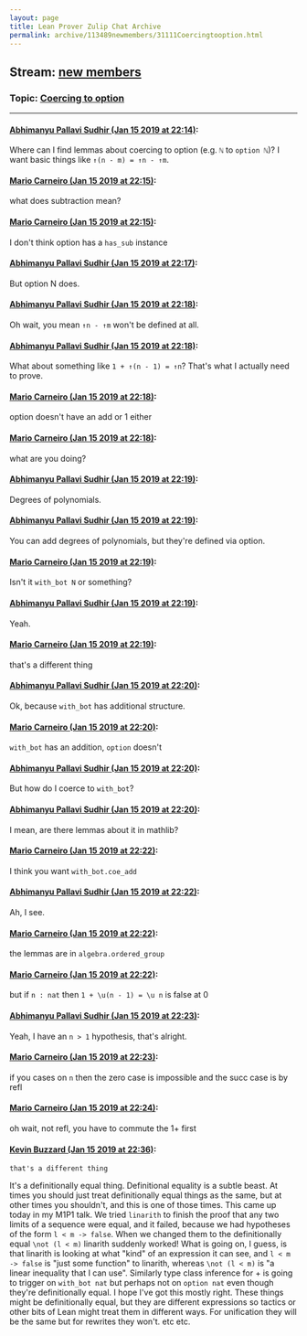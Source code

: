 ```yaml
---
layout: page
title: Lean Prover Zulip Chat Archive 
permalink: archive/113489newmembers/31111Coercingtooption.html
---
```


## Stream: [new members](index.html)
### Topic: [Coercing to option](31111Coercingtooption.html)

---

#### [Abhimanyu Pallavi Sudhir (Jan 15 2019 at 22:14)](https://leanprover.zulipchat.com/#narrow/stream/113489-new%20members/topic/Coercing%20to%20option/near/155204948):
Where can I find lemmas about coercing to option (e.g. `ℕ` to `option ℕ`)? I want basic things like `↑(n - m) = ↑n - ↑m`.

#### [Mario Carneiro (Jan 15 2019 at 22:15)](https://leanprover.zulipchat.com/#narrow/stream/113489-new%20members/topic/Coercing%20to%20option/near/155204961):
what does subtraction mean?

#### [Mario Carneiro (Jan 15 2019 at 22:15)](https://leanprover.zulipchat.com/#narrow/stream/113489-new%20members/topic/Coercing%20to%20option/near/155204982):
I don't think option has a `has_sub` instance

#### [Abhimanyu Pallavi Sudhir (Jan 15 2019 at 22:17)](https://leanprover.zulipchat.com/#narrow/stream/113489-new%20members/topic/Coercing%20to%20option/near/155205154):
But option N does.

#### [Abhimanyu Pallavi Sudhir (Jan 15 2019 at 22:18)](https://leanprover.zulipchat.com/#narrow/stream/113489-new%20members/topic/Coercing%20to%20option/near/155205221):
Oh wait, you mean `↑n - ↑m` won't be defined at all.

#### [Abhimanyu Pallavi Sudhir (Jan 15 2019 at 22:18)](https://leanprover.zulipchat.com/#narrow/stream/113489-new%20members/topic/Coercing%20to%20option/near/155205251):
What about something like `1 + ↑(n - 1) = ↑n`? That's what I actually need to prove.

#### [Mario Carneiro (Jan 15 2019 at 22:18)](https://leanprover.zulipchat.com/#narrow/stream/113489-new%20members/topic/Coercing%20to%20option/near/155205270):
option doesn't have an add or 1 either

#### [Mario Carneiro (Jan 15 2019 at 22:18)](https://leanprover.zulipchat.com/#narrow/stream/113489-new%20members/topic/Coercing%20to%20option/near/155205286):
what are you doing?

#### [Abhimanyu Pallavi Sudhir (Jan 15 2019 at 22:19)](https://leanprover.zulipchat.com/#narrow/stream/113489-new%20members/topic/Coercing%20to%20option/near/155205303):
Degrees of polynomials.

#### [Abhimanyu Pallavi Sudhir (Jan 15 2019 at 22:19)](https://leanprover.zulipchat.com/#narrow/stream/113489-new%20members/topic/Coercing%20to%20option/near/155205315):
You can add degrees of polynomials, but they're defined via option.

#### [Mario Carneiro (Jan 15 2019 at 22:19)](https://leanprover.zulipchat.com/#narrow/stream/113489-new%20members/topic/Coercing%20to%20option/near/155205329):
Isn't it `with_bot N` or something?

#### [Abhimanyu Pallavi Sudhir (Jan 15 2019 at 22:19)](https://leanprover.zulipchat.com/#narrow/stream/113489-new%20members/topic/Coercing%20to%20option/near/155205336):
Yeah.

#### [Mario Carneiro (Jan 15 2019 at 22:19)](https://leanprover.zulipchat.com/#narrow/stream/113489-new%20members/topic/Coercing%20to%20option/near/155205346):
that's a different thing

#### [Abhimanyu Pallavi Sudhir (Jan 15 2019 at 22:20)](https://leanprover.zulipchat.com/#narrow/stream/113489-new%20members/topic/Coercing%20to%20option/near/155205412):
Ok, because `with_bot` has additional structure.

#### [Mario Carneiro (Jan 15 2019 at 22:20)](https://leanprover.zulipchat.com/#narrow/stream/113489-new%20members/topic/Coercing%20to%20option/near/155205415):
`with_bot` has an addition, `option` doesn't

#### [Abhimanyu Pallavi Sudhir (Jan 15 2019 at 22:20)](https://leanprover.zulipchat.com/#narrow/stream/113489-new%20members/topic/Coercing%20to%20option/near/155205416):
But how do I coerce to `with_bot`?

#### [Abhimanyu Pallavi Sudhir (Jan 15 2019 at 22:20)](https://leanprover.zulipchat.com/#narrow/stream/113489-new%20members/topic/Coercing%20to%20option/near/155205423):
I mean, are there lemmas about it in mathlib?

#### [Mario Carneiro (Jan 15 2019 at 22:22)](https://leanprover.zulipchat.com/#narrow/stream/113489-new%20members/topic/Coercing%20to%20option/near/155205548):
I think you want `with_bot.coe_add`

#### [Abhimanyu Pallavi Sudhir (Jan 15 2019 at 22:22)](https://leanprover.zulipchat.com/#narrow/stream/113489-new%20members/topic/Coercing%20to%20option/near/155205551):
Ah, I see.

#### [Mario Carneiro (Jan 15 2019 at 22:22)](https://leanprover.zulipchat.com/#narrow/stream/113489-new%20members/topic/Coercing%20to%20option/near/155205560):
the lemmas are in `algebra.ordered_group`

#### [Mario Carneiro (Jan 15 2019 at 22:22)](https://leanprover.zulipchat.com/#narrow/stream/113489-new%20members/topic/Coercing%20to%20option/near/155205587):
but if `n : nat` then `1 + \u(n - 1) = \u n` is false at 0

#### [Abhimanyu Pallavi Sudhir (Jan 15 2019 at 22:23)](https://leanprover.zulipchat.com/#narrow/stream/113489-new%20members/topic/Coercing%20to%20option/near/155205616):
Yeah, I have an `n > 1` hypothesis, that's alright.

#### [Mario Carneiro (Jan 15 2019 at 22:23)](https://leanprover.zulipchat.com/#narrow/stream/113489-new%20members/topic/Coercing%20to%20option/near/155205634):
if you cases on `n` then the zero case is impossible and the succ case is by refl

#### [Mario Carneiro (Jan 15 2019 at 22:24)](https://leanprover.zulipchat.com/#narrow/stream/113489-new%20members/topic/Coercing%20to%20option/near/155205704):
oh wait, not refl, you have to commute the 1+ first

#### [Kevin Buzzard (Jan 15 2019 at 22:36)](https://leanprover.zulipchat.com/#narrow/stream/113489-new%20members/topic/Coercing%20to%20option/near/155206605):
```quote
that's a different thing
```
 It's a definitionally equal thing. Definitional equality is a subtle beast. At times you should just treat definitionally equal things as the same, but at other times you shouldn't, and this is one of those times. This came up today in my M1P1 talk. We tried `linarith` to finish the proof that any two limits of a sequence were equal, and it failed, because we had hypotheses of the form `l < m -> false`. When we changed them to the definitionally equal `\not (l < m)` linarith suddenly worked! What is going on, I guess, is that linarith is looking at what "kind" of an expression it can see, and `l < m -> false` is "just some function" to linarith, whereas `\not (l < m)` is "a linear inequality that I can use". Similarly type class inference for + is going to trigger on `with_bot nat` but perhaps not on `option nat` even though they're definitionally equal. I hope I've got this mostly right. These things might be definitionally equal, but they are different expressions so tactics or other bits of Lean might treat them in different ways. For unification they will be the same but for rewrites they won't. etc etc.

